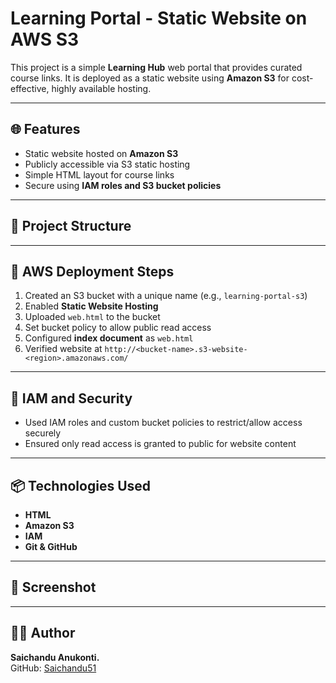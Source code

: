 # Learning Portal - Static Website on AWS S3

This project is a simple **Learning Hub** web portal that provides curated course links. It is deployed as a static website using **Amazon S3** for cost-effective, highly available hosting.

---

## 🌐 Features

- Static website hosted on **Amazon S3**
- Publicly accessible via S3 static hosting
- Simple HTML layout for course links
- Secure using **IAM roles and S3 bucket policies**

---

## 📁 Project Structure


---

## 🚀 AWS Deployment Steps

1. Created an S3 bucket with a unique name (e.g., `learning-portal-s3`)
2. Enabled **Static Website Hosting**
3. Uploaded `web.html` to the bucket
4. Set bucket policy to allow public read access
5. Configured **index document** as `web.html`
6. Verified website at `http://<bucket-name>.s3-website-<region>.amazonaws.com/`

---

## 🔐 IAM and Security

- Used IAM roles and custom bucket policies to restrict/allow access securely
- Ensured only read access is granted to public for website content

---

## 📦 Technologies Used

- **HTML**
- **Amazon S3**
- **IAM**
- **Git & GitHub**

---

## 📸 Screenshot


---

## 🧑‍💻 Author

**Saichandu Anukonti.**  
GitHub: [Saichandu51](https://github.com/Saichandu51)

